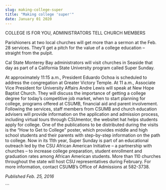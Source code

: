 ```yaml
---
slug: making-college-super
title: "Making college 'super'"
date: January 01 2020
---
```


 
<p>COLLEGE IS FOR YOU, ADMINISTRATORS TELL CHURCH MEMBERS</p>
<p>
  Parishioners at two local churches will get more than a sermon at the Feb. 28
  services. They’ll get a pitch for the value of a college education – straight
  from the pulpit.
</p>
<p>
  Cal State Monterey Bay administrators will visit churches in Seaside that day
  as part of a California State University program called Super Sunday.
</p>
<p>
  At approximately 11:15 a.m., President Eduardo Ochoa is scheduled to address
  the congregation at Greater Victory Temple. At 11 a.m., Associate Vice
  President for University Affairs Andre Lewis will speak at New Hope Baptist
  Church. They will discuss the importance of getting a college degree for
  today’s competitive job market, when to start planning for college, programs
  offered at CSUMB, financial aid and parent involvement. Following the
  services, staff members from CSUMB and church education advisers will provide
  information on the application and admission process, including virtual tours
  through CSUmentor, the websitet hat helps students apply for college. One of
  the publications to be distributed during the visits is the “How to Get to
  College” poster, which provides middle and high school students and their
  parents with step&#45;by&#45;step information on the path to college. Now in
  its 11th year, Super Sunday is part of an educational outreach led by the CSU
  African American Initiative – a partnership with churches – to increase
  college preparation, student enrollment and graduation rates among African
  American students. More than 110 churches throughout the state will host CSU
  representatives during February. For more information, contact CSUMB’s Office
  of Admissions at 582&#45;3738.
</p>
<p><em>Published Feb. 25, 2016</em></p>
```
